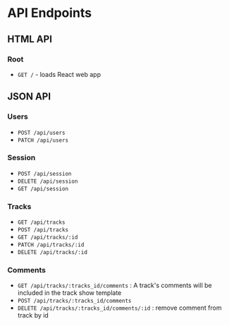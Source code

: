 # API Endpoints

## HTML API

### Root

- `GET /` - loads React web app

## JSON API

### Users

- `POST /api/users`
- `PATCH /api/users`

### Session

- `POST /api/session`
- `DELETE /api/session`
- `GET /api/session`

### Tracks

- `GET /api/tracks`
- `POST /api/tracks`
- `GET /api/tracks/:id`
- `PATCH /api/tracks/:id`
- `DELETE /api/tracks/:id`

### Comments

- `GET /api/tracks/:tracks_id/comments` : A track's comments will be included in the track show template
- `POST /api/tracks/:tracks_id/comments`
- `DELETE /api/tracks/:tracks_id/comments/:id` : remove comment from track by
  id
